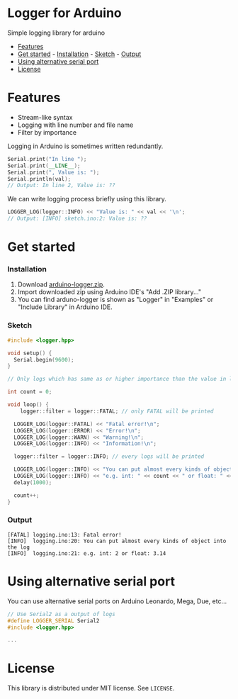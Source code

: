 # Logger for Arduino

Simple logging library for arduino

- [Features](#features)
- [Get started](#get-started)
		- [Installation](#installation)
		- [Sketch](#sketch)
		- [Output](#output)
- [Using alternative serial port](#using-alternative-serial-port)
- [License](#license)

# Features
- Stream-like syntax
- Logging with line number and file name
- Filter by importance

Logging in Arduino is sometimes written redundantly.

```cpp
Serial.print("In line ");
Serial.print(__LINE__);
Serial.print(", Value is: ");
Serial.println(val);
// Output: In line 2, Value is: ??
```

We can write logging process briefly using this library.

```cpp
LOGGER_LOG(logger::INFO) << "Value is: " << val << '\n';
// Output: [INFO] sketch.ino:2: Value is: ??
```


# Get started

### Installation

1. Download [arduino-logger.zip](https://github.com/coord-e/arduino-logger/archive/master.zip).
2. Import downloaded zip using Arduino IDE's "Add .ZIP library..."
3. You can find arduno-logger is shown as "Logger" in "Examples" or "Include Library" in Arduino IDE.

### Sketch

```cpp
#include <logger.hpp>

void setup() {
  Serial.begin(9600);
}

// Only logs which has same as or higher importance than the value in logger::filter will be printed.

int count = 0;

void loop() {
	logger::filter = logger::FATAL; // only FATAL will be printed

  LOGGER_LOG(logger::FATAL) << "Fatal error!\n";
  LOGGER_LOG(logger::ERROR) << "Error!\n";
  LOGGER_LOG(logger::WARN) << "Warning!\n";
  LOGGER_LOG(logger::INFO) << "Information!\n";

  logger::filter = logger::INFO; // every logs will be printed

  LOGGER_LOG(logger::INFO) << "You can put almost every kinds of object into the log\n";
  LOGGER_LOG(logger::INFO) << "e.g. int: " << count << " or float: " << 3.14 << '\n';
  delay(1000);

  count++;
}
```

### Output

```
[FATAL]	logging.ino:13: Fatal error!
[INFO]	logging.ino:20: You can put almost every kinds of object into the log
[INFO]	logging.ino:21: e.g. int: 2 or float: 3.14
```

# Using alternative serial port

You can use alternative serial ports on Arduino Leonardo, Mega, Due, etc...

```cpp
// Use Serial2 as a output of logs
#define LOGGER_SERIAL Serial2
#include <logger.hpp>

...
```

# License
This library is distributed under MIT license.
See `LICENSE`.
